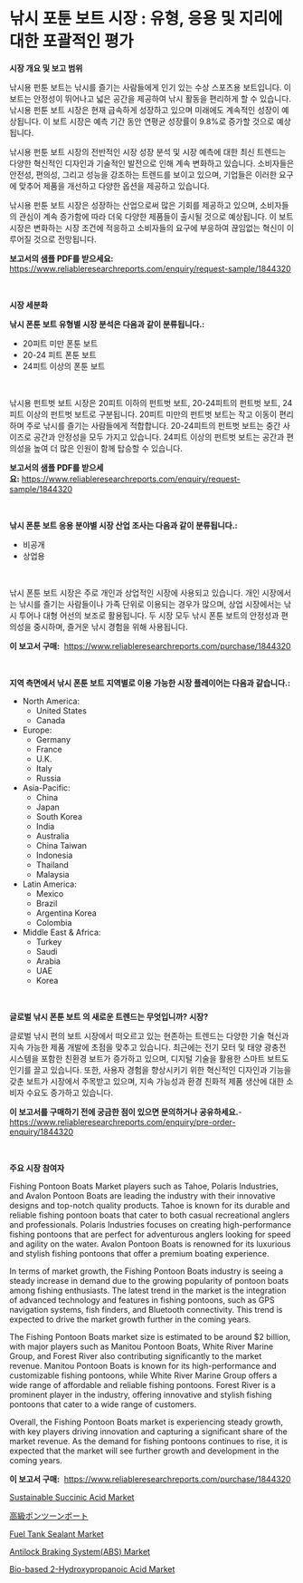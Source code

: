 <p><h1>낚시 포툰 보트 시장 : 유형, 응용 및 지리에 대한 포괄적인 평가</h1></p><p><strong>시장 개요 및 보고 범위</strong></p>
<p><p>낚시용 펀툰 보트는 낚시를 즐기는 사람들에게 인기 있는 수상 스포츠용 보트입니다. 이 보트는 안정성이 뛰어나고 넓은 공간을 제공하여 낚시 활동을 편리하게 할 수 있습니다. 낚시용 펀툰 보트 시장은 현재 급속하게 성장하고 있으며 미래에도 계속적인 성장이 예상됩니다. 이 보트 시장은 예측 기간 동안 연평균 성장률이 9.8%로 증가할 것으로 예상됩니다.</p><p>낚시용 펀툰 보트 시장의 전반적인 시장 성장 분석 및 시장 예측에 대한 최신 트렌드는 다양한 혁신적인 디자인과 기술적인 발전으로 인해 계속 변화하고 있습니다. 소비자들은 안전성, 편의성, 그리고 성능을 강조하는 트렌드를 보이고 있으며, 기업들은 이러한 요구에 맞추어 제품을 개선하고 다양한 옵션을 제공하고 있습니다.</p><p>낚시용 펀툰 보트 시장은 성장하는 산업으로써 많은 기회를 제공하고 있으며, 소비자들의 관심이 계속 증가함에 따라 더욱 다양한 제품들이 출시될 것으로 예상됩니다. 이 보트 시장은 변화하는 시장 조건에 적응하고 소비자들의 요구에 부응하여 끊임없는 혁신이 이루어질 것으로 전망됩니다.</p></p>
<p><strong>보고서의 샘플 PDF를 받으세요:</strong> <a href="https://www.reliableresearchreports.com/enquiry/request-sample/1844320">https://www.reliableresearchreports.com/enquiry/request-sample/1844320</a></p>
<p>&nbsp;</p>
<p><strong>시장 세분화</strong></p>
<p><strong>낚시 폰툰 보트 유형별 시장 분석은 다음과 같이 분류됩니다.:</strong></p>
<p><ul><li>20피트 미만 폰툰 보트</li><li>20-24 피트 폰툰 보트</li><li>24피트 이상의 폰툰 보트</li></ul></p>
<p>&nbsp;</p>
<p><p>낚시용 펀트벗 보트 시장은 20피트 이하의 펀트벗 보트, 20-24피트의 펀트벗 보트, 24피트 이상의 펀트벗 보트로 구분됩니다. 20피트 미만의 펀트벗 보트는 작고 이동이 편리하며 주로 낚시를 즐기는 사람들에게 적합합니다. 20-24피트의 펀트벗 보트는 중간 사이즈로 공간과 안정성을 모두 가지고 있습니다. 24피트 이상의 펀트벗 보트는 공간과 편의성을 높여 더 많은 인원이 함께 탑승할 수 있습니다.</p></p>
<p><strong>보고서의 샘플 PDF를 받으세요:</strong>&nbsp;<a href="https://www.reliableresearchreports.com/enquiry/request-sample/1844320">https://www.reliableresearchreports.com/enquiry/request-sample/1844320</a></p>
<p>&nbsp;</p>
<p><strong> 낚시 폰툰 보트 응용 분야별 시장 산업 조사는 다음과 같이 분류됩니다.:</strong></p>
<p><ul><li>비공개</li><li>상업용</li></ul></p>
<p>&nbsp;</p>
<p><p>낚시 폰툰 보트 시장은 주로 개인과 상업적인 시장에 사용되고 있습니다. 개인 시장에서는 낚시를 즐기는 사람들이나 가족 단위로 이용되는 경우가 많으며, 상업 시장에서는 낚시 투어나 대형 어선의 보조로 활용됩니다. 두 시장 모두 낚시 폰툰 보트의 안정성과 편의성을 중시하며, 즐거운 낚시 경험을 위해 사용됩니다.</p></p>
<p><strong>이 보고서 구매:</strong>&nbsp; <a href="https://www.reliableresearchreports.com/purchase/1844320">https://www.reliableresearchreports.com/purchase/1844320</a></p>
<p>&nbsp;</p>
<p><strong>지역 측면에서 낚시 폰툰 보트 지역별로 이용 가능한 시장 플레이어는 다음과 같습니다.:</strong></p>
<p><ul>
    <li>
        North America:
        <ul>
            <li>United States</li>
            <li>Canada</li>
        </ul>
    </li>
    <li>
        Europe:
        <ul>
            <li>Germany</li>
            <li>France</li>
            <li>U.K.</li>
            <li>Italy</li>
            <li>Russia</li>
        </ul>
    </li>
    <li>
        Asia-Pacific:
        <ul>
            <li>China</li>
            <li>Japan</li>
            <li>South Korea</li>
            <li>India</li>
            <li>Australia</li>
            <li>China Taiwan</li>
            <li>Indonesia</li>
            <li>Thailand</li>
            <li>Malaysia</li>
        </ul>
    </li>
    <li>
        Latin America:
        <ul>
            <li>Mexico</li>
            <li>Brazil</li>
            <li>Argentina Korea</li>
            <li>Colombia</li>
        </ul>
    </li>
    <li>
        Middle East & Africa:
        <ul>
            <li>Turkey</li>
            <li>Saudi</li>
            <li>Arabia</li>
            <li>UAE</li>
            <li>Korea</li>
        </ul>
    </li>
    </ul></p>
<p>&nbsp;</p>
<p><strong>글로벌 낚시 폰툰 보트 의 새로운 트렌드는 무엇입니까? 시장?</strong></p>
<p><p>글로벌 낚시 편의 보트 시장에서 떠오르고 있는 현존하는 트렌드는 다양한 기술 혁신과 지속 가능한 제품 개발에 초점을 맞추고 있습니다. 최근에는 전기 모터 및 태양 광충전 시스템을 포함한 친환경 보트가 증가하고 있으며, 디지털 기술을 활용한 스마트 보트도 인기를 끌고 있습니다. 또한, 사용자 경험을 향상시키기 위한 혁신적인 디자인과 기능을 갖춘 보트가 시장에서 주목받고 있으며, 지속 가능성과 환경 친화적 제품 생산에 대한 소비자 수요도 증가하고 있습니다.</p></p>
<p><strong>이 보고서를 구매하기 전에 궁금한 점이 있으면 문의하거나 공유하세요.</strong>- <a href="https://www.reliableresearchreports.com/enquiry/pre-order-enquiry/1844320">https://www.reliableresearchreports.com/enquiry/pre-order-enquiry/1844320</a></p>
<p>&nbsp;</p>
<p><strong>주요 시장 참여자</strong></p>
<p><p>Fishing Pontoon Boats Market players such as Tahoe, Polaris Industries, and Avalon Pontoon Boats are leading the industry with their innovative designs and top-notch quality products. Tahoe is known for its durable and reliable fishing pontoon boats that cater to both casual recreational anglers and professionals. Polaris Industries focuses on creating high-performance fishing pontoons that are perfect for adventurous anglers looking for speed and agility on the water. Avalon Pontoon Boats is renowned for its luxurious and stylish fishing pontoons that offer a premium boating experience.</p><p>In terms of market growth, the Fishing Pontoon Boats industry is seeing a steady increase in demand due to the growing popularity of pontoon boats among fishing enthusiasts. The latest trend in the market is the integration of advanced technology and features in fishing pontoons, such as GPS navigation systems, fish finders, and Bluetooth connectivity. This trend is expected to drive the market growth further in the coming years.</p><p>The Fishing Pontoon Boats market size is estimated to be around $2 billion, with major players such as Manitou Pontoon Boats, White River Marine Group, and Forest River also contributing significantly to the market revenue. Manitou Pontoon Boats is known for its high-performance and customizable fishing pontoons, while White River Marine Group offers a wide range of affordable and reliable fishing pontoons. Forest River is a prominent player in the industry, offering innovative and stylish fishing pontoons that cater to a wide range of customers.</p><p>Overall, the Fishing Pontoon Boats market is experiencing steady growth, with key players driving innovation and capturing a significant share of the market revenue. As the demand for fishing pontoons continues to rise, it is expected that the market will see further growth and development in the coming years.</p></p>
<p><strong>이 보고서 구매:</strong>&nbsp;&nbsp;<a href="https://www.reliableresearchreports.com/purchase/1844320">https://www.reliableresearchreports.com/purchase/1844320</a></p>
<p><p><a href="https://github.com/provorikovar/Market-Research-Report-List-3/blob/main/sustainable-succinic-acid-market.md">Sustainable Succinic Acid Market</a></p><p><a href="https://github.com/mreklxf44233/Market-Research-Report-List-1/blob/main/2653370185563.md">高級ポンツーンボート</a></p><p><a href="https://view.publitas.com/reportprime-1/fuel-tank-sealant-market-research-report-reveals-the-latest-trends-and-opportunities-of-this-market-for-period-from-2024-2031/">Fuel Tank Sealant Market</a></p><p><a href="https://issuu.com/reportprime-2/docs/antilock-braking-systemabs-market-size-2030.pptx">Antilock Braking System(ABS) Market</a></p><p><a href="https://github.com/CliffMedina6/Market-Research-Report-List-3/blob/main/bio-based-2-hydroxypropanoic-acid-market.md">Bio-based 2-Hydroxypropanoic Acid Market</a></p></p>
